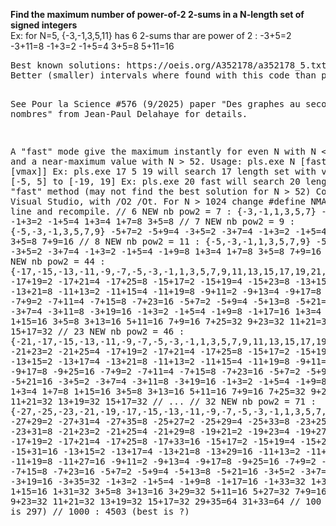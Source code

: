 <p><b>Find the maximum number of power-of-2 2-sums in a N-length set of signed integers</b><br/>
Ex: for N=5, {-3,-1,3,5,11} has 6 2-sums thar are power of 2 :  -3+5=2 -3+11=8 -1+3=2 -1+5=4 3+5=8 5+11=16
</p>
<pre>
Best known solutions: https://oeis.org/A352178/a352178_5.txt
Better (smaller) intervals where found with this code than published solutions.

See Pour la Science #576 (9/2025) paper "Des graphes au secours des nombres" from Jean-Paul Delahaye for details.
  
A "fast" mode give the maximum instantly for even N with N <= 52, and a near-maximum value with N > 52.
Usage: pls.exe N [fast | vmin [vmax]]
Ex: pls.exe 17 5 19 will search 17 length set with values from [-5, 5] to [-19, 19]
Ex: pls.exe 20 fast will search 20 length set with "fast" method (may not find the best solution for N > 52)
Compiled on Visual Studio, with /O2 /Ot. For N > 1024 change #define NMAX 1024 line and recompile.
// 6 NEW nb pow2 = 7 : {-3,-1,1,3,5,7}  -3+5=2 -3+7=4 -1+3=2 -1+5=4 1+3=4 1+7=8 3+5=8
// 7 NEW nb pow2 = 9 : {-5,-3,-1,3,5,7,9}  -5+7=2 -5+9=4 -3+5=2 -3+7=4 -1+3=2 -1+5=4 -1+9=8 3+5=8 7+9=16
// 8 NEW nb pow2 = 11 : {-5,-3,-1,1,3,5,7,9}  -5+7=2 -5+9=4 -3+5=2 -3+7=4 -1+3=2 -1+5=4 -1+9=8 1+3=4 1+7=8 3+5=8 7+9=16
// ...
// 22 NEW nb pow2 = 44 : {-17,-15,-13,-11,-9,-7,-5,-3,-1,1,3,5,7,9,11,13,15,17,19,21,23,25}  -17+19=2 -17+21=4 -17+25=8 -15+17=2 -15+19=4 -15+23=8 -13+15=2 -13+17=4 -13+21=8 -11+13=2 -11+15=4 -11+19=8 -9+11=2 -9+13=4 -9+17=8 -9+25=16 -7+9=2 -7+11=4 -7+15=8 -7+23=16 -5+7=2 -5+9=4 -5+13=8 -5+21=16 -3+5=2 -3+7=4 -3+11=8 -3+19=16 -1+3=2 -1+5=4 -1+9=8 -1+17=16 1+3=4 1+7=8 1+15=16 3+5=8 3+13=16 5+11=16 7+9=16 7+25=32 9+23=32 11+21=32 13+19=32 15+17=32
// 23 NEW nb pow2 = 46 : {-21,-17,-15,-13,-11,-9,-7,-5,-3,-1,1,3,5,7,9,11,13,15,17,19,21,23,25}  -21+23=2 -21+25=4 -17+19=2 -17+21=4 -17+25=8 -15+17=2 -15+19=4 -15+23=8 -13+15=2 -13+17=4 -13+21=8 -11+13=2 -11+15=4 -11+19=8 -9+11=2 -9+13=4 -9+17=8 -9+25=16 -7+9=2 -7+11=4 -7+15=8 -7+23=16 -5+7=2 -5+9=4 -5+13=8 -5+21=16 -3+5=2 -3+7=4 -3+11=8 -3+19=16 -1+3=2 -1+5=4 -1+9=8 -1+17=16 1+3=4 1+7=8 1+15=16 3+5=8 3+13=16 5+11=16 7+9=16 7+25=32 9+23=32 11+21=32 13+19=32 15+17=32
// ...
// 32 NEW nb pow2 = 71 : {-27,-25,-23,-21,-19,-17,-15,-13,-11,-9,-7,-5,-3,-1,1,3,5,7,9,11,13,15,17,19,21,23,25,27,29,31,33,35}  -27+29=2 -27+31=4 -27+35=8 -25+27=2 -25+29=4 -25+33=8 -23+25=2 -23+27=4 -23+31=8 -21+23=2 -21+25=4 -21+29=8 -19+21=2 -19+23=4 -19+27=8 -19+35=16 -17+19=2 -17+21=4 -17+25=8 -17+33=16 -15+17=2 -15+19=4 -15+23=8 -15+31=16 -13+15=2 -13+17=4 -13+21=8 -13+29=16 -11+13=2 -11+15=4 -11+19=8 -11+27=16 -9+11=2 -9+13=4 -9+17=8 -9+25=16 -7+9=2 -7+11=4 -7+15=8 -7+23=16 -5+7=2 -5+9=4 -5+13=8 -5+21=16 -3+5=2 -3+7=4 -3+11=8 -3+19=16 -3+35=32 -1+3=2 -1+5=4 -1+9=8 -1+17=16 -1+33=32 1+3=4 1+7=8 1+15=16 1+31=32 3+5=8 3+13=16 3+29=32 5+11=16 5+27=32 7+9=16 7+25=32 9+23=32 11+21=32 13+19=32 15+17=32 29+35=64 31+33=64
// 100 : 295 (best is 297)
// 1000 : 4503 (best is ?)
</pre>
